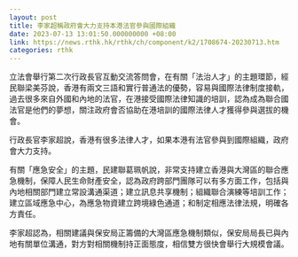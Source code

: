 ```yaml
---
layout: post
title: 李家超稱政府會大力支持本港法官參與國際組織
date: 2023-07-13 13:01:50.000000000 +08:00
link: https://news.rthk.hk/rthk/ch/component/k2/1708674-20230713.htm
categories: rthk
---
```


立法會舉行第二次行政長官互動交流答問會，在有關「法治人才」的主題環節，經民聯梁美芬說，香港有兩文三語和實行普通法的優勢，容易與國際法律制度接軌，過去很多來自外國和內地的法官，在港接受國際法律知識的培訓，認為成為聯合國法官是他們的夢想，關注政府會否協助在港培訓的國際法律人才獲得參與選拔的機會。

行政長官李家超說，香港有很多法律人才，如果本港有法官參與到國際組織，政府會大力支持。

有關「應急安全」的主題，民建聯葛珮帆說，非常支持建立香港與大灣區的聯合應急機制，保障人民生命財產安全，認為政府跨部門團隊可以有多方面工作，包括與內地相關部門建立常設溝通渠道；建立訊息共享機制；組織聯合演練等培訓工作；建立區域應急中心，為應急物資建立跨境綠色通道；和制定相應法律法規，明確各方責任。

李家超認為，相關建議與保安局正籌備的大灣區應急機制類似，保安局局長已與內地有關單位溝通，對方對相關機制持正面態度，相信雙方很快會舉行大規模會議。

